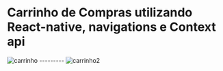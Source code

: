 # Carrinho de Compras utilizando React-native, navigations e Context api

![carrinho](https://user-images.githubusercontent.com/100968485/215205881-e0df94a1-bb2e-459f-854a-7bc9495de777.png) --------- ![carrinho2](https://user-images.githubusercontent.com/100968485/215205882-cc01339e-a267-43ce-8573-d3a6b9f7623d.png)
